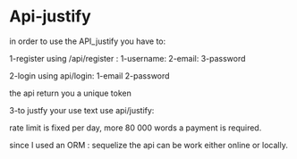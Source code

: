 # Api-justify

in order to use the API_justify
you have to:

1-register using /api/register :
 1-username:
 2-email:
 3-password

2-login using  api/login:
 1-email
 2-password

the api return you a unique token

3-to justfy your use text use  api/justify:

rate limit is fixed per day, more 80 000 words a payment is required.


since I used an ORM : sequelize  the api can be work either online or locally.
